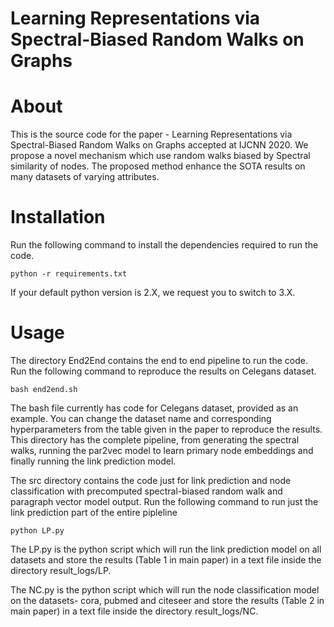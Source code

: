 # Learning Representations via Spectral-Biased Random Walks on Graphs

# About
This is the source code for the paper - Learning Representations via Spectral-Biased Random Walks on Graphs accepted at IJCNN 2020. We propose a novel mechanism which use random walks biased by Spectral similarity of nodes. The proposed method enhance the SOTA results on many datasets of varying attributes.

# Installation
Run the following command to install the dependencies required to run the code.
```
python -r requirements.txt
```
If your default python version is 2.X, we request you to switch to 3.X.

# Usage
The directory End2End contains the end to end pipeline to run the code. 
Run the following command to reproduce the results on Celegans dataset.
```
bash end2end.sh
```
The bash file currently has code for Celegans dataset, provided as an example. You can change the dataset name and corresponding hyperparameters from the table given in the paper to reproduce the results.
This directory has the complete pipeline, from generating the spectral walks, running the par2vec model to learn primary node embeddings and finally running the link prediction model.

The src directory contains the code just for link prediction and node classification with precomputed spectral-biased random walk and paragraph vector model output.
Run the following command to run just the link prediction part of the entire pipleline
```
python LP.py
```
The LP.py is the python script which will run the link prediction model on all datasets and store the results (Table 1 in main paper) in a text file inside the directory result_logs/LP.

The NC.py is the python script which will run the node classification model on the datasets- cora, pubmed and citeseer and store the results (Table 2 in main paper) in a text file inside the directory result_logs/NC.
